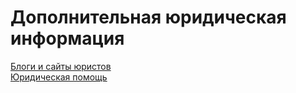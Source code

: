 # Дополнительная юридическая информация

[Блоги и сайты юристов](blogs.md)  
[Юридическая помощь](help.md)
